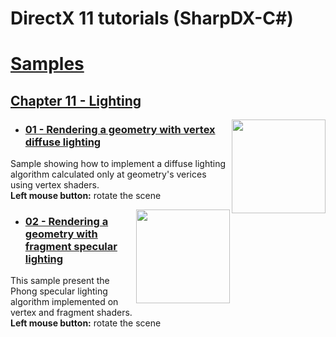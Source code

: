 # DirectX 11 tutorials (SharpDX-C#)


# [Samples](./Samples/Source%20Files/)

## [Chapter 11 - Lighting](./Samples/Source%20Files/11%20Lighting/)

<img src=" DirectX-11-tutorials-SharpDX/IMG/01.PNG
" width="150px" align="right">

* ### [01 - Rendering a geometry with vertex diffuse lighting](./Samples/Source%20Files/11%20Lighting/01-Rendering_a_geometry_with_vertex_diffuse_lighting/main.cpp)

Sample showing how to implement a diffuse lighting algorithm calculated only at geometry's verices using vertex shaders.<br>
<b>Left mouse button:</b> rotate the scene

<img src="./Samples/Source%20Files/11%20Lighting/02-Rendering_a_geometry_with_fragment_specular_lighting/screenshot.png" width="150px" align="right">

* ### [02 - Rendering a geometry with fragment specular lighting](./Samples/Source%20Files/11%20Lighting/02-Rendering_a_geometry_with_fragment_specular_lighting/main.cpp)

This sample present the Phong specular lighting algorithm implemented on vertex and fragment shaders.<br>
<b>Left mouse button:</b> rotate the scene

